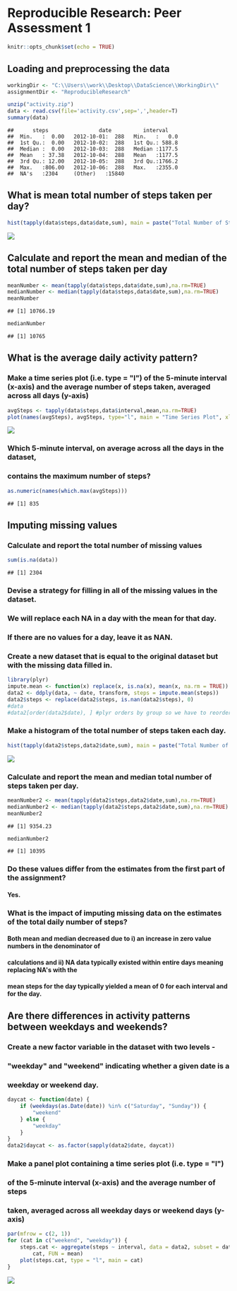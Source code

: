 # Reproducible Research: Peer Assessment 1




```r
knitr::opts_chunk$set(echo = TRUE)
```


## Loading and preprocessing the data

```r
workingDir <- "C:\\Users\\work\\Desktop\\DataScience\\WorkingDir\\"
assignmentDir <- "ReproducibleResearch"

unzip("activity.zip")
data <- read.csv(file='activity.csv',sep=',',header=T)
summary(data)
```

```
##      steps                date          interval     
##  Min.   :  0.00   2012-10-01:  288   Min.   :   0.0  
##  1st Qu.:  0.00   2012-10-02:  288   1st Qu.: 588.8  
##  Median :  0.00   2012-10-03:  288   Median :1177.5  
##  Mean   : 37.38   2012-10-04:  288   Mean   :1177.5  
##  3rd Qu.: 12.00   2012-10-05:  288   3rd Qu.:1766.2  
##  Max.   :806.00   2012-10-06:  288   Max.   :2355.0  
##  NA's   :2304     (Other)   :15840
```


## What is mean total number of steps taken per day?

```r
hist(tapply(data$steps,data$date,sum), main = paste("Total Number of Steps Taken/Day"), xlab="Step Count Buckets")
```

![](PA1_template_files/figure-html/histogram-1.png)<!-- -->


## Calculate and report the mean and median of the total number of steps taken per day

```r
meanNumber <- mean(tapply(data$steps,data$date,sum),na.rm=TRUE)
medianNumber <- median(tapply(data$steps,data$date,sum),na.rm=TRUE)
meanNumber
```

```
## [1] 10766.19
```

```r
medianNumber
```

```
## [1] 10765
```


## What is the average daily activity pattern?
### Make a time series plot (i.e. type = "l") of the 5-minute interval (x-axis) and the average number of steps taken, averaged across all days (y-axis)

```r
avgSteps <- tapply(data$steps,data$interval,mean,na.rm=TRUE)
plot(names(avgSteps), avgSteps, type="l", main = "Time Series Plot", xlab="Interval", ylab="Average Steps")
```

![](PA1_template_files/figure-html/activitypattern-1.png)<!-- -->


### Which 5-minute interval, on average across all the days in the dataset, 
### contains the maximum number of steps?

```r
as.numeric(names(which.max(avgSteps)))
```

```
## [1] 835
```


## Imputing missing values
### Calculate and report the total number of missing values

```r
sum(is.na(data))
```

```
## [1] 2304
```

### Devise a strategy for filling in all of the missing values in the dataset.
### We will replace each NA in a day with the mean for that day.  
### If there are no values for a day, leave it as NAN.
### Create a new dataset that is equal to the original dataset but with the missing data filled in.

```r
library(plyr)
impute.mean <- function(x) replace(x, is.na(x), mean(x, na.rm = TRUE))
data2 <- ddply(data, ~ date, transform, steps = impute.mean(steps))
data2$steps <- replace(data2$steps, is.nan(data2$steps), 0)
#data
#data2[order(data2$date), ] #plyr orders by group so we have to reorder
```

### Make a histogram of the total number of steps taken each day.

```r
hist(tapply(data2$steps,data2$date,sum), main = paste("Total Number of Steps Taken/Day"), xlab="Step Count Buckets")
```

![](PA1_template_files/figure-html/histTotal-1.png)<!-- -->

### Calculate and report the mean and median total number of steps taken per day. 

```r
meanNumber2 <- mean(tapply(data2$steps,data2$date,sum),na.rm=TRUE)
medianNumber2 <- median(tapply(data2$steps,data2$date,sum),na.rm=TRUE)
meanNumber2
```

```
## [1] 9354.23
```

```r
medianNumber2
```

```
## [1] 10395
```

### Do these values differ from the estimates from the first part of the assignment? 
#### Yes.

### What is the impact of imputing missing data on the estimates of the total daily number of steps?
#### Both mean and median decreased due to i) an increase in zero value numbers in the denominator of
#### calculations and ii) NA data typically existed within entire days meaning replacing NA's with the
#### mean steps for the day typically yielded a mean of 0 for each interval and for the day.


## Are there differences in activity patterns between weekdays and weekends?
### Create a new factor variable in the dataset with two levels - 
### "weekday" and "weekend" indicating whether a given date is a 
### weekday or weekend day.

```r
daycat <- function(date) {
    if (weekdays(as.Date(date)) %in% c("Saturday", "Sunday")) {
        "weekend"
    } else {
        "weekday"
    }
}
data2$daycat <- as.factor(sapply(data2$date, daycat))
```

### Make a panel plot containing a time series plot (i.e. type = "l") 
### of the 5-minute interval (x-axis) and the average number of steps 
### taken, averaged across all weekday days or weekend days (y-axis)

```r
par(mfrow = c(2, 1))
for (cat in c("weekend", "weekday")) {
    steps.cat <- aggregate(steps ~ interval, data = data2, subset = data2$daycat == 
        cat, FUN = mean)
    plot(steps.cat, type = "l", main = cat)
}
```

![](PA1_template_files/figure-html/plotDayCategory-1.png)<!-- -->

